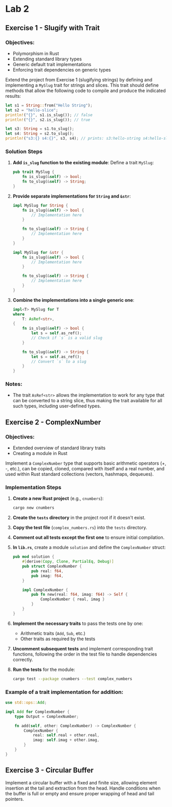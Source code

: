 # Lab 2

## Exercise 1 - Slugify with Trait

### Objectives:
- Polymorphism in Rust
- Extending standard library types
- Generic default trait implementations
- Enforcing trait dependencies on generic types

Extend the project from Exercise 1 (slugifying strings) by defining and implementing a `MySlug` trait for strings and slices. This trait should define methods that allow the following code to compile and produce the indicated results:

```rust
let s1 = String::from("Hello String");
let s2 = "hello-slice";
println!("{}", s1.is_slug()); // false
println!("{}", s2.is_slug()); // true

let s3: String = s1.to_slug();
let s4: String = s2.to_slug();
println!("s3:{} s4:{}", s3, s4); // prints: s3:hello-string s4:hello-slice
```

### Solution Steps

1. **Add `is_slug` function to the existing module**:
   Define a trait `MySlug`:
    ```rust
    pub trait MySlug {
        fn is_slug(&self) -> bool;
        fn to_slug(&self) -> String;
    }
    ```

2. **Provide separate implementations for `String` and `&str`**:
    ```rust
    impl MySlug for String {
        fn is_slug(&self) -> bool {
            // Implementation here
        }

        fn to_slug(&self) -> String {
            // Implementation here
        }
    }

    impl MySlug for &str {
        fn is_slug(&self) -> bool {
            // Implementation here
        }

        fn to_slug(&self) -> String {
            // Implementation here
        }
    }
    ```

3. **Combine the implementations into a single generic one**:
    ```rust
    impl<T> MySlug for T
    where
        T: AsRef<str>,
    {
        fn is_slug(&self) -> bool {
            let s = self.as_ref();
            // Check if `s` is a valid slug
        }

        fn to_slug(&self) -> String {
            let s = self.as_ref();
            // Convert `s` to a slug
        }
    }
    ```

### Notes:
- The trait `AsRef<str>` allows the implementation to work for any type that can be converted to a string slice, thus making the trait available for all such types, including user-defined types.

## Exercise 2 - ComplexNumber

### Objectives:
- Extended overview of standard library traits
- Creating a module in Rust

Implement a `ComplexNumber` type that supports basic arithmetic operators (+, -, etc.), can be copied, cloned, compared with itself and a real number, and used within Rust standard collections (vectors, hashmaps, dequeues).

### Implementation Steps

1. **Create a new Rust project** (e.g., `cnumbers`):
    ```sh
    cargo new cnumbers
    ```

2. **Create the `tests` directory** in the project root if it doesn't exist.

3. **Copy the test file** (`complex_numbers.rs`) into the `tests` directory.

4. **Comment out all tests except the first one** to ensure initial compilation.

5. **In `lib.rs`**, create a module `solution` and define the `ComplexNumber` struct:
    ```rust
    pub mod solution {
        #[derive(Copy, Clone, PartialEq, Debug)]
        pub struct ComplexNumber {
            pub real: f64,
            pub imag: f64,
        }

        impl ComplexNumber {
            pub fn new(real: f64, imag: f64) -> Self {
                ComplexNumber { real, imag }
            }
        }
    }
    ```

6. **Implement the necessary traits** to pass the tests one by one:
    - Arithmetic traits (`Add`, `Sub`, etc.)
    - Other traits as required by the tests

7. **Uncomment subsequent tests** and implement corresponding trait functions, following the order in the test file to handle dependencies correctly.

8. **Run the tests** for the module:
    ```sh
    cargo test --package cnumbers --test complex_numbers
    ```

### Example of a trait implementation for addition:
```rust
use std::ops::Add;

impl Add for ComplexNumber {
    type Output = ComplexNumber;

    fn add(self, other: ComplexNumber) -> ComplexNumber {
        ComplexNumber {
            real: self.real + other.real,
            imag: self.imag + other.imag,
        }
    }
}
```

## Exercise 3 - Circular Buffer

Implement a circular buffer with a fixed and finite size, allowing element insertion at the tail and extraction from the head. Handle conditions when the buffer is full or empty and ensure proper wrapping of head and tail pointers.
